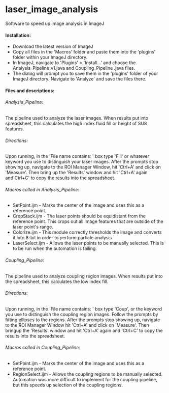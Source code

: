 laser_image_analysis
====================

Software to speed up image analysis in ImageJ

#### Installation:

- Download the latest version of ImageJ
- Copy all files in the 'Macros' folder and paste them into the 'plugins' folder within your ImageJ directory.
- In ImageJ, navigate to 'Plugins' > 'Install...' and choose the Analysis_Pipeline_v1.java and Coupling_Pipeline
  .java files.
- The dialog will prompt you to save them in the 'plugins' folder of your ImageJ directory. Navigate to 'Analyze'
  and save the files there.

#### Files and descriptions:

###### Analysis_Pipeline: 
  The pipeline used to analyze the laser images. When results put into spreadsheet, this calculates the high index 
  fluid fill or height of SU8 features.

###### Directions:
  Upon running, in the 'File name contains: ' box type 'Fill' or whatever keyword you use to distinguish your 
  laser images. After the prompts stop showing up, navigate to the ROI Manager Window, hit 'Ctrl+A' and click 
  on 'Measure'. Then bring up the 'Results' window and hit 'Ctrl+A' again and'Ctrl+C' to copy the results into 
  the spreadsheet.

###### Macros called in Analysis_Pipeline:
  - SetPoint.ijm - Marks the center of the image and uses this as a reference point.
  - CropStack.ijm - The laser points should be equidistant from the reference point. This crops out all image features
    that are outside of the laser point's range.
  - Colorize.ijm - This module correctly thresholds the image and converts it into 8-bit in order to perform particle
    analysis
  - LaserSelect.ijm - Allows the laser points to be manually selected. This is to be run when the automation is failing.

###### Coupling_Pipeline:
  The pipeline used to analyze coupling region images. When results put into the spreadsheet, this calculates the low
  index fill.

###### Directions:
  Upon running, in the 'File name contains: ' box type 'Coup', or the keyword you use to distinguish the coupling
  region images. Follow the prompts by fitting ellipses to the regions. After the prompts stop showing up, navigate
  to the ROI Manager Window hit 'Ctrl+A' and click on 'Measure'. Then bringup the 'Results' window and hit 'Ctrl+A'
  again and 'Ctrl+C' to copy the results into the spreadsheet.

###### Macros called in Coupling_Pipeline:
- SetPoint.ijm - Marks the center of the image and uses this as a reference point.
- RegionSelect.ijm - Allows the coupling regions to be manually selected. Automation was more difficult to implement
    for the coupling pipeline, but this speeds up selection of the coupling regions.

